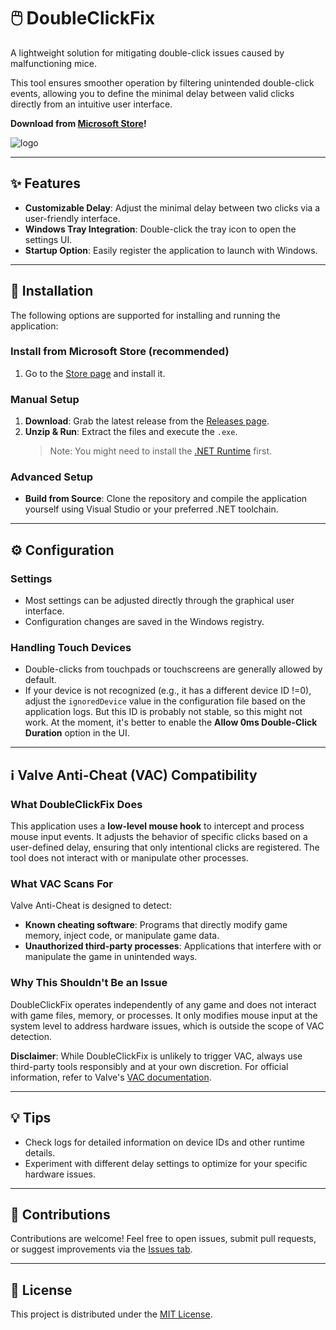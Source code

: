 ﻿# 🖱️ DoubleClickFix

A lightweight solution for mitigating double-click issues caused by malfunctioning mice.  

This tool ensures smoother operation by filtering unintended double-click events, allowing you to define the minimal delay between valid clicks directly from an intuitive user interface.

**Download from [Microsoft Store](https://apps.microsoft.com/detail/9PDGM7NL2FF2?hl=en-us&gl=CH&ocid=pdpshare)!**

![logo](DoubleClickFix/app.ico)

---

## ✨ Features
- **Customizable Delay**: Adjust the minimal delay between two clicks via a user-friendly interface.
- **Windows Tray Integration**: Double-click the tray icon to open the settings UI.
- **Startup Option**: Easily register the application to launch with Windows.

---

## 🚀 Installation

The following options are supported for installing and running the application:

### Install from Microsoft Store (recommended)
1. Go to the [Store page](https://apps.microsoft.com/detail/9PDGM7NL2FF2?hl=en-us&gl=CH&ocid=pdpshare) and install it.

### Manual Setup
1. **Download**: Grab the latest release from the [Releases page](https://github.com/nenning/DoubleClickFix/releases).
2. **Unzip & Run**: Extract the files and execute the `.exe`.  
   > Note: You might need to install the [.NET Runtime](https://dotnet.microsoft.com/en-us/download/dotnet) first.

### Advanced Setup
- **Build from Source**: Clone the repository and compile the application yourself using Visual Studio or your preferred .NET toolchain.

---

## ⚙️ Configuration

### Settings
- Most settings can be adjusted directly through the graphical user interface.
- Configuration changes are saved in the Windows registry.

### Handling Touch Devices
- Double-clicks from touchpads or touchscreens are generally allowed by default. 
- If your device is not recognized (e.g., it has a different device ID !=0), adjust the `ignoredDevice` value in the configuration file based on the application logs. But this ID is probably not stable, so this might not work. At the moment, it's better to enable the **Allow 0ms Double-Click Duration** option in the UI.

---

## ℹ️ Valve Anti-Cheat (VAC) Compatibility

### What **DoubleClickFix** Does
This application uses a **low-level mouse hook** to intercept and process mouse input events. It adjusts the behavior of specific clicks based on a user-defined delay, ensuring that only intentional clicks are registered. The tool does not interact with or manipulate other processes.

### What VAC Scans For
Valve Anti-Cheat is designed to detect:
- **Known cheating software**: Programs that directly modify game memory, inject code, or manipulate game data.
- **Unauthorized third-party processes**: Applications that interfere with or manipulate the game in unintended ways.

### Why This Shouldn't Be an Issue
DoubleClickFix operates independently of any game and does not interact with game files, memory, or processes. It only modifies mouse input at the system level to address hardware issues, which is outside the scope of VAC detection.  

**Disclaimer**: While DoubleClickFix is unlikely to trigger VAC, always use third-party tools responsibly and at your own discretion. For official information, refer to Valve's [VAC documentation](https://help.steampowered.com/en/faqs/view/571A-97DA-70E9-FF74).

---

## 💡 Tips
- Check logs for detailed information on device IDs and other runtime details.
- Experiment with different delay settings to optimize for your specific hardware issues.

---

## 🤝 Contributions
Contributions are welcome! Feel free to open issues, submit pull requests, or suggest improvements via the [Issues tab](https://github.com/nenning/DoubleClickFix/issues).

---

## 📜 License
This project is distributed under the [MIT License](LICENSE.txt).
